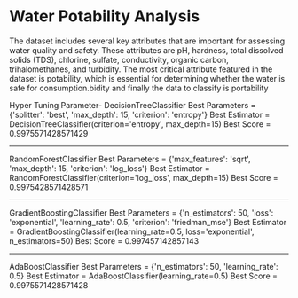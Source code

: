 # Water Potability Analysis
 The dataset includes several key attributes that are important for assessing water quality and safety. These attributes are pH, hardness, total dissolved solids (TDS), chlorine, sulfate, conductivity, organic carbon, trihalomethanes, and turbidity. The most critical attribute featured in the dataset is potability, which is essential for determining whether the water is safe for consumption.bidity and finally the data to classify is portability



Hyper Tuning Parameter-
DecisionTreeClassifier
Best Parameters =  {'splitter': 'best', 'max_depth': 15, 'criterion': 'entropy'}
Best Estimator =  DecisionTreeClassifier(criterion='entropy', max_depth=15)
Best Score =  0.9975571428571429

---------------------------
RandomForestClassifier
Best Parameters =  {'max_features': 'sqrt', 'max_depth': 15, 'criterion': 'log_loss'}
Best Estimator =  RandomForestClassifier(criterion='log_loss', max_depth=15)
Best Score =  0.9975428571428571

---------------------------
GradientBoostingClassifier
Best Parameters =  {'n_estimators': 50, 'loss': 'exponential', 'learning_rate': 0.5, 'criterion': 'friedman_mse'}
Best Estimator =  GradientBoostingClassifier(learning_rate=0.5, loss='exponential',
                           n_estimators=50)
Best Score =  0.997457142857143

---------------------------
AdaBoostClassifier
Best Parameters =  {'n_estimators': 50, 'learning_rate': 0.5}
Best Estimator =  AdaBoostClassifier(learning_rate=0.5)
Best Score =  0.9975571428571428
